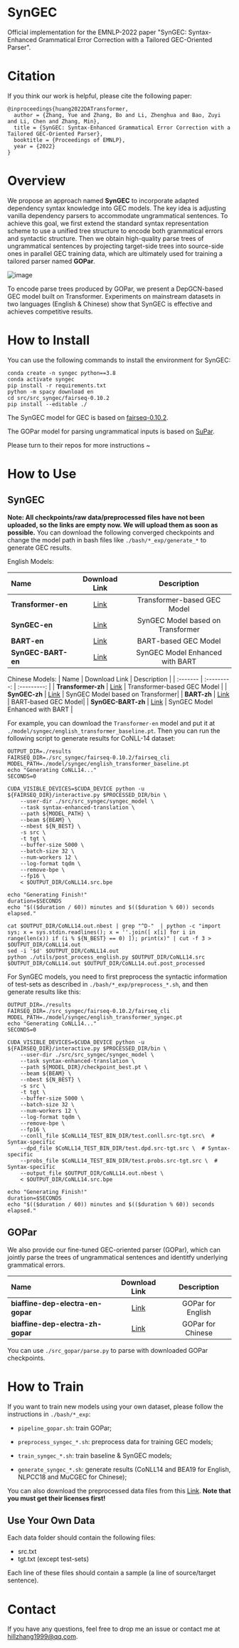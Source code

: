 # SynGEC
Official implementation for the EMNLP-2022 paper "SynGEC: Syntax-Enhanced Grammatical Error Correction with a Tailored GEC-Oriented Parser".

# Citation

If you think our work is helpful, please cite the following paper:

```
@inproceedings{huang2022DATransformer,
  author = {Zhang, Yue and Zhang, Bo and Li, Zhenghua and Bao, Zuyi and Li, Chen and Zhang, Min},
  title = {SynGEC: Syntax-Enhanced Grammatical Error Correction with a Tailored GEC-Oriented Parser},
  booktitle = {Proceedings of EMNLP},
  year = {2022}
}
```

# Overview
We propose an approach named **SynGEC** to incorporate adapted dependency syntax knowledge into GEC models. The key idea is adjusting vanilla
dependency parsers to accommodate ungrammatical sentences. To achieve this goal, we first extend the standard syntax representation scheme to use
a unified tree structure to encode both grammatical errors and syntactic structure. Then we obtain high-quality parse trees of ungrammatical sentences by projecting target-side trees into source-side ones in parallel GEC training data, which are ultimately used for training a tailored parser named **GOPar**.

![image](./pics/scheme.png)

To encode parse trees produced by GOPar, we present a DepGCN-based GEC model built on Transformer. Experiments on mainstream datasets in two languages (English & Chinese) show that SynGEC is effective and achieves competitive results.

# How to Install

You can use the following commands to install the environment for SynGEC:

```
conda create -n syngec python==3.8
conda activate syngec
pip install -r requirements.txt
python -m spacy download en
cd src/src_syngec/fairseq-0.10.2
pip install --editable ./
```

The SynGEC model for GEC is based on [fairseq-0.10.2](https://github.com/facebookresearch/fairseq/tree/v0.10.2).

The GOPar model for parsing ungrammatical inputs is based on [SuPar](https://github.com/yzhangcs/parser).

Please turn to their repos for more instructions ~


# How to Use

## SynGEC
**Note: All checkpoints/raw data/preprocessed files have not been uploaded, so the links are empty now. We will upload them as soon as possible.**
You can download the following converged checkpoints and change the model path in bash files like `./bash/*_exp/generate_*` to generate GEC results.

English Models:

| Name | Download Link | Description |
| :------- | :---------: | :---------: |
| **Transformer-en** | [Link](1) | Transformer-based GEC Model |
| **SynGEC-en** | [Link](1) | SynGEC Model based on Transformer|
| **BART-en** | [Link](1) | BART-based GEC Model|
| **SynGEC-BART-en** | [Link](1) | SynGEC Model Enhanced with BART |

Chinese Models:
| Name | Download Link | Description |
| :------- | :---------: | :---------: |
| **Transformer-zh** | [Link](1) | Transformer-based GEC Model |
| **SynGEC-zh** | [Link](1) | SynGEC Model based on Transformer|
| **BART-zh** | [Link](1) | BART-based GEC Model|
| **SynGEC-BART-zh** | [Link](1) | SynGEC Model Enhanced with BART |

For example, you can download the `Transformer-en` model and put it at `./model/syngec/english_transformer_baseline.pt`. Then you can run the following script to generate results for CoNLL-14 dataset:
```
OUTPUT_DIR=./results
FAIRSEQ_DIR=./src_syngec/fairseq-0.10.2/fairseq_cli
MODEL_PATH=./model/syngec/english_transformer_baseline.pt
echo "Generating CoNLL14..."
SECONDS=0

CUDA_VISIBLE_DEVICES=$CUDA_DEVICE python -u ${FAIRSEQ_DIR}/interactive.py $PROCESSED_DIR/bin \
    --user-dir ./src/src_syngec/syngec_model \
    --task syntax-enhanced-translation \
    --path ${MODEL_PATH} \
    --beam ${BEAM} \
    --nbest ${N_BEST} \
    -s src \
    -t tgt \
    --buffer-size 5000 \
    --batch-size 32 \
    --num-workers 12 \
    --log-format tqdm \
    --remove-bpe \
    --fp16 \
    < $OUTPUT_DIR/CoNLL14.src.bpe

echo "Generating Finish!"
duration=$SECONDS
echo "$(($duration / 60)) minutes and $(($duration % 60)) seconds elapsed."

cat $OUTPUT_DIR/CoNLL14.out.nbest | grep "^D-"  | python -c "import sys; x = sys.stdin.readlines(); x = ''.join([ x[i] for i in range(len(x)) if (i % ${N_BEST} == 0) ]); print(x)" | cut -f 3 > $OUTPUT_DIR/CoNLL14.out
sed -i '$d' $OUTPUT_DIR/CoNLL14.out
python ./utils/post_process_english.py $OUTPUT_DIR/CoNLL14.src $OUTPUT_DIR/CoNLL14.out $OUTPUT_DIR/CoNLL14.out.post_processed
```

For SynGEC models, you need to first preprocess the syntactic information of test-sets as described in `./bash/*_exp/preprocess_*.sh`, and then generate results like this:
```
OUTPUT_DIR=./results
FAIRSEQ_DIR=./src_syngec/fairseq-0.10.2/fairseq_cli
MODEL_PATH=./model/syngec/english_transformer_syngec.pt
echo "Generating CoNLL14..."
SECONDS=0

CUDA_VISIBLE_DEVICES=$CUDA_DEVICE python -u ${FAIRSEQ_DIR}/interactive.py $PROCESSED_DIR/bin \
    --user-dir ./src/src_syngec/syngec_model \
    --task syntax-enhanced-translation \
    --path ${MODEL_DIR}/checkpoint_best.pt \
    --beam ${BEAM} \
    --nbest ${N_BEST} \
    -s src \
    -t tgt \
    --buffer-size 5000 \
    --batch-size 32 \
    --num-workers 12 \
    --log-format tqdm \
    --remove-bpe \
    --fp16 \
    --conll_file $CoNLL14_TEST_BIN_DIR/test.conll.src-tgt.src\  # Syntax-specific
    --dpd_file $CoNLL14_TEST_BIN_DIR/test.dpd.src-tgt.src \  # Syntax-specific
    --probs_file $CoNLL14_TEST_BIN_DIR/test.probs.src-tgt.src \  # Syntax-specific
    --output_file $OUTPUT_DIR/CoNLL14.out.nbest \
    < $OUTPUT_DIR/CoNLL14.src.bpe

echo "Generating Finish!"
duration=$SECONDS
echo "$(($duration / 60)) minutes and $(($duration % 60)) seconds elapsed."
```

## GOPar
We also provide our fine-tuned GEC-oriented parser (GOPar), which can jointly parse the trees of ungrammatical sentences and identitfy underlying grammatical errors.

| Name | Download Link | Description |
| :------- | :---------: | :---------: |
| **biaffine-dep-electra-en-gopar** | [Link](1) | GOPar for English |
| **biaffine-dep-electra-zh-gopar** | [Link](1) | GOPar for Chinese |

You can use `./src_gopar/parse.py` to parse with downloaded GOPar checkpoints.

# How to Train
If you want to train new models using your own dataset, please follow the instructions in `./bash/*_exp`:

+ `pipeline_gopar.sh`: train GOPar;

+ `preprocess_syngec_*.sh`: preprocess data for training GEC models;

+ `train_syngec_*.sh`: train baseline & SynGEC models;

+ `generate_syngec_*.sh`: generate results (CoNLL14 and BEA19 for English, NLPCC18 and MuCGEC for Chinese);

You can also download the preprocessed data files from this [Link](1). **Note that you must get their licenses first!** 

## Use Your Own Data
Each data folder should contain the following files:

+ src.txt
+ tgt.txt (except test-sets)

Each line of these files should contain a sample (a line of source/target sentence).


# Contact
If you have any questions, feel free to drop me an issue or contact me at [hillzhang1999@qq.com](mailto:hillzhang1999@qq.com).
